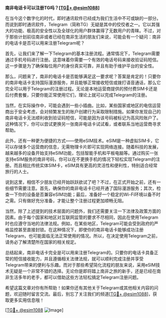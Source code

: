 **南非电话卡可以注册TG吗？[[TG💪+ @esim1088](https://t.me/s/esim1088)]**

在当今这个数字化的时代，即时通讯软件已经成为我们生活中不可或缺的一部分。而说到即时通讯软件，Telegram（简称TG）无疑是其中的佼佼者之一。它以其强大的功能、极高的安全性以及全球化的用户群体赢得了无数用户的青睐。不过，对于那些计划前往南非或者已经在南非生活的朋友们来说，可能会有一个疑问：南非的电话卡是否可以用来注册Telegram呢？

首先，让我们来了解一下Telegram的基本注册流程。通常情况下，Telegram需要通过手机号码进行注册。这意味着你需要一个有效的电话号码来接收验证码短信。这一步骤是为了确保每位用户的身份真实可靠，并且有助于维护平台的安全性。

那么，问题来了，南非的电话卡是否能够满足这一要求呢？答案是肯定的！只要你的南非电话卡支持国际漫游服务，并且能够正常接收短信或拨打语音通话，那么它完全可以用于Telegram的注册过程。无论是本地运营商提供的预付费SIM卡还是后付费套餐，只要你能正常使用它们，理论上就可以完成Telegram的注册。

当然，在实际操作中，可能会遇到一些小插曲。比如，某些国家或地区的电信运营商出于安全考虑，会对频繁发生的账户创建行为采取限制措施。如果你发现自己的南非电话卡无法顺利收到验证码短信，可能是因为该号码被标记为高风险账户了。这种情况下，你可以尝试更换另一张南非电话卡试试看，或者联系当地运营商寻求帮助。

此外，还有一种更为便捷的方式——使用eSIM技术。eSIM是一种虚拟SIM卡，它可以存储多个运营商的信息，无需物理卡片即可实现网络连接。随着科技的发展，越来越多的设备开始支持eSIM功能，包括智能手机和平板电脑等。通过购买一张支持eSIM服务的南非号码，你可以在不更换手机的情况下轻松实现Telegram的注册。而且相比传统实体SIM卡，eSIM具有更高的灵活性和便利性，特别适合经常旅行的人士。

说到这里，相信不少朋友已经开始跃跃欲试了吧？不过，在正式开始之前，还有一些细节需要注意。首先，确保你的南非电话卡已经开通了国际漫游服务；其次，检查一下你的设备是否兼容eSIM功能；最后，准备好一个稳定的Wi-Fi环境以备不时之需。只有做好充分准备，才能让整个注册过程更加顺畅无阻。

当然，除了上述提到的技术层面的问题外，我们还需要关注一下法律及政策方面的因素。由于每个国家和地区对互联网监管的要求不尽相同，因此在使用Telegram时也应遵守当地的法律法规。例如，在某些地区，Telegram可能会受到政府的严格监控甚至直接封锁。在这种情况下，即使你的南非电话卡能够成功注册Telegram，也可能面临无法正常使用的情况。所以，在决定使用Telegram之前，请务必了解清楚所在国家的相关规定。

总结起来，南非电话卡完全是可以用来注册Telegram的。只要你的电话卡具备正常的短信接收能力，并且遵循相关法律法规，就可以顺利完成注册并享受Telegram带来的便利与乐趣。而对于那些希望简化流程的朋友来说，采用eSIM技术无疑是一个非常不错的选择。无论你是即将踏上南非之旅的新手，还是已经在南非生活多年的老手，都可以借助这些方法轻松搞定Telegram注册问题。

希望这篇文章对你有所帮助！如果你还有其他关于Telegram或其他相关内容的问题，欢迎随时留言交流。最后，别忘了关注我们的频道[[TG💪+ @esim1088](https://t.me/s/esim1088)]，获取更多实用信息哦！

[[TG💪+ @esim1088](https://t.me/s/esim1088) ![Image](https://i.postimg.cc/4NQfJmqS/Snipaste-2025-05-13-00-14-12.png)]